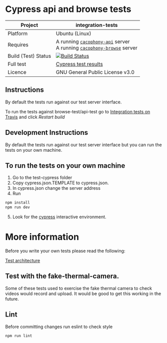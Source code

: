 # Cypress api and browse tests

Project | integration-tests
---|--- |
Platform | Ubuntu (Linux) |
Requires | A running [`cacophony-api`](https://github.com/TheCacophonyProject/cacophony-api) server </br> A running [`cacophony-browse`](https://github.com/TheCacophonyProject/cacophony-browse) server 
Build (Test) Status | [![Build Status](https://api.travis-ci.com/TheCacophonyProject/integration-tests.svg?branch=master)](https://travis-ci.com/TheCacophonyProject/integration-tests) |
Full test | [Cypress test results](https://dashboard.cypress.io/projects/dyez6t/runs)|
Licence | GNU General Public License v3.0 |

## Instructions
By default the tests run against our test server interface.

To run the tests against browse-test/api-test go to [Integration tests on Travis](https://travis-ci.com/TheCacophonyProject/integration-tests) and click _Restart build_

## Development Instructions
By default the tests run against our test server interface but you can run the tests on your own machine. 

## To run the tests on your own machine
1.  Go to the test-cypress folder
2.  Copy cypress.json.TEMPLATE to cypress.json.
3.  In cypress.json change the server address
4.  Run
``` bash
npm install
npm run dev
```
5.  Look for the [cypress](https://www.cypress.io/) interactive environment.

# More information

Before you write your own tests please read the following:

[Test architecture](/test-cypress/architecture.md)

## Test with the fake-thermal-camera.   
Some of these tests used to exercise the fake thermal camera to check videos would record and upload.   It would be good to get this working in the future. 

## Lint
Before committing changes run eslint to check style
``` bashin
npm run lint
```